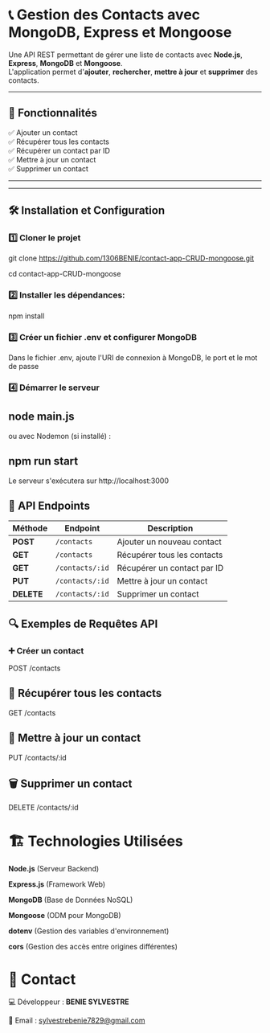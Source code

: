 # 📞 Gestion des Contacts avec MongoDB, Express et Mongoose

Une API REST permettant de gérer une liste de contacts avec **Node.js**, **Express**, **MongoDB** et **Mongoose**.  
L'application permet d'**ajouter**, **rechercher**, **mettre à jour** et **supprimer** des contacts.

---

## 🚀 Fonctionnalités

✅ Ajouter un contact  
✅ Récupérer tous les contacts  
✅ Récupérer un contact par ID  
✅ Mettre à jour un contact  
✅ Supprimer un contact  

---


---

## 🛠️ Installation et Configuration

### 1️⃣ **Cloner le projet**

git clone https://github.com/1306BENIE/contact-app-CRUD-mongoose.git

cd contact-app-CRUD-mongoose

### 2️⃣ Installer les dépendances:
npm install

### 3️⃣ Créer un fichier .env et configurer MongoDB

Dans le fichier .env, ajoute l'URI de connexion à MongoDB, le port et le mot de passe

### 4️⃣ Démarrer le serveur

node main.js 
---
ou avec Nodemon (si installé) :

npm run start
---
Le serveur s'exécutera sur http://localhost:3000

## 📌 API Endpoints

| Méthode | Endpoint       | Description                  |
|---------|--------------|--------------------------------|
| **POST**  | `/contacts`     | Ajouter un nouveau contact  |
| **GET**   | `/contacts`     | Récupérer tous les contacts |
| **GET**   | `/contacts/:id` | Récupérer un contact par ID |
| **PUT**   | `/contacts/:id` | Mettre à jour un contact    |
| **DELETE**| `/contacts/:id` | Supprimer un contact        |



## 🔍 Exemples de Requêtes API
### ➕ Créer un contact

POST /contacts

## 📌 Récupérer tous les contacts

GET /contacts

## 🔄 Mettre à jour un contact

PUT /contacts/:id

## 🗑️ Supprimer un contact

DELETE /contacts/:id

# 🏗️ Technologies Utilisées
**Node.js** (Serveur Backend)

**Express.js** (Framework Web)

**MongoDB** (Base de Données NoSQL)

**Mongoose** (ODM pour MongoDB)

**dotenv** (Gestion des variables d'environnement)

**cors** (Gestion des accès entre origines différentes)



# 📧 Contact

💻 Développeur : **BENIE SYLVESTRE**

📩 Email : sylvestrebenie7829@gmail.com


